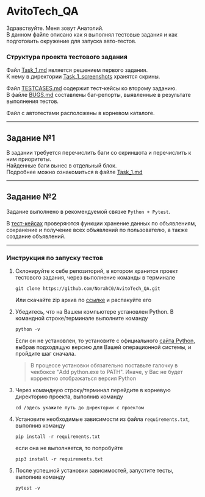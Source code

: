 # AvitoTech_QA

Здравствуйте. Меня зовут Анатолий.  
В данном файле описано как я выполнял тестовые задания и как подготовить окружение для запуска авто-тестов.

### Структура проекта тестового задания
Файл [Task_1.md](./Task_1.md) является решением первого задания.  
К нему в директории [Task_1_screenshots](./Task_1_screenshots) хранятся скрины.  

Файл [TESTCASES.md](./TESTCASES.md) содержит тест-кейсы ко второму заданию.  
В файле [BUGS.md](./BUGS.md) составлены баг-репорты, выявленные в результате выполнения тестов.  

Файл с автотестами расположены в корневом каталоге. 

---

## Задание №1

В задании требуется перечислить баги со скриншота и перечислить к ним приоритеты.  
Найденные баги вынес в отдельный блок.  
Подробнее можно ознакомиться в файле [Task_1.md](./Task_1.md)

---

## Задание №2

Задание выполнено в рекомендуемой связке `Python + Pytest`.  

В [тест-кейсах](./TESTCASES.md) проверяются функции хранение данных по объявлениям, сохранение и получение всех объявлений по пользователю, а также создание объявлений.  


---

### Инструкция по запуску тестов
1. Склонируйте к себе репозиторий, в котором хранится проект тестового задания, через выполнение команды в терминале
    ```
    git clone https://github.com/NorahC0/AvitoTech_QA.git
    ```
    Или скачайте zip архив по [ссылке](https://github.com/NorahC0/AvitoTech_QA/archive/refs/heads/main.zip) и распакуйте его


2. Убедитесь, что на Вашем компьютере установлен Python. В командной строке/терминале выполните команду
    ```
    python -v
    ```  

    Если он не установлен, то установите с официального [сайта Python](https://www.python.org/downloads/), выбрав подходящую версию для Вашей операционной системы, и пройдите шаг сначала.  
    >В процессе установки обязательно поставьте галочку в чекбоксе "Add python.exe to PATH". Иначе, у Вас не будет корректно отображаться версия Python


3. Через командную строку/терминал перейдите в корневую директорию проекта, выполнив команду
   ```
   cd /здесь укажите путь до директории с проектом
   ```


4. Установите необходимые зависимости из файла `requirements.txt`, выполнив команду  
   ```
   pip install -r requirements.txt
   ```
   если она не выполняется, то попробуйте
   ```
   pip3 install -r requirements.txt
   ```


5. После успешной установки зависимостей, запустите тесты, выполнив команду
   ```
   pytest -v
   ```
